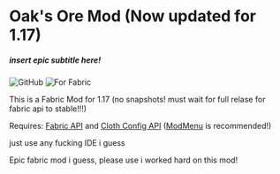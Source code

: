 # Oak's Ore Mod (Now updated for 1.17)
##### insert epic subtitle here!
![GitHub](https://img.shields.io/github/license/OakBricks/oaks-ore-mod?color=green&style=for-the-badge) ![For Fabric](https://img.shields.io/badge/Made%20For-Fabric-blue?style=for-the-badge&logo=java)

This is a Fabric Mod for 1.17 (no snapshots! must wait for full relase for fabric api to stable!!!)

Requires: [Fabric API](https://www.curseforge.com/minecraft/mc-mods/fabric-api) and [Cloth Config API](https://www.curseforge.com/minecraft/mc-mods/cloth-config) ([ModMenu](https://www.curseforge.com/minecraft/mc-mods/modmenu) is recommended!)

just use any fucking IDE i guess

Epic fabric mod i guess, please use i worked hard on this mod!

